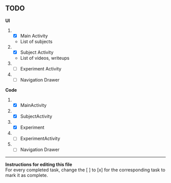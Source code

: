 TODO
----
**UI**
1. - [x] Main Activity
	- List of subjects
1. - [x] Subject Activity
	- List of videos, writeups
1. - [ ] Experiment Activity
1. - [ ] Navigation Drawer  

**Code**
1. - [x] MainActivity
1. - [x] SubjectActivity
1. - [x] Experiment
1. - [ ] ExperimentActivity
1. - [ ] Navigation Drawer  

---
**Instructions for editing this file**  
For every completed task, change the [ ] to [x] for the corresponding task to mark it as complete.
